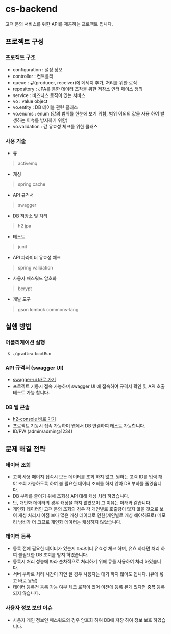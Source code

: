 # cs-backend
고객 문의 서비스를 위한 API를 제공하는 프로젝트 입니다.

## 프로젝트 구성
### 프로젝트 구조
- configuration : 설정 정보
- controller : 컨트롤러
- queue : 큐(producer, receiver)에 메세지 추가, 처리를 위한 로직
- repository : JPA를 통한 데이터 조작을 위한 저장소 인터 페이스 정의
- service : 비즈니스 로직이 있는 서비스
- vo : value object
- vo.entity : DB 테이블 관련 클래스
- vo.enums : enum (값의 범위를 한눈에 보기 위함, 범위 이외의 값을 사용 하여 발생하는 이슈를 방지하기 위함)
- vo.validation : 값 유효성 체크를 위한 클래스
### 사용 기술
- 큐
> activemq
- 캐싱
> spring cache
- API 규격서
> swagger
- DB 저장소 및 처리
> h2
> jpa
- 테스트
> junit
- API 파라미터 유효성 체크
> spring validation
- 사용자 패스워드 암호화
> bcrypt
- 개발 도구
> gson
> lombok
> commons-lang
## 실행 방법
### 어플리케이션 실행
```
 $ ./gradlew bootRun
```
### API 규격서 (swagger UI)
- [swagger-ui 바로 가기](http://localhost:8080/swagger-ui/index.html)
- 프로젝트 기동시 접속 가능하며 swagger UI 에 접속하여 규격서 확인 및 API 호출 테스트 가능 합니다.
### DB 웹 콘솔
- [h2-console 바로 가기](http://localhost:8080/h2-console)
- 프로젝트 기동시 접속 가능하며 웹에서 DB 연결하여 테스트 가능합니다.
- ID/PW (admin/admin@1234)
## 문제 해결 전략
### 데이터 조회
- 고객 사용 페이지 접속시 모든 데이터를 조회 하지 않고, 원하는 고객 ID를 입력 해야 조회 가능하도록 하여 불 필요한 데이터 조회를 하지 않아 DB 부하를 줄였습니다.
- DB 부하를 줄이기 위해 조회성 API 대해 캐싱 처리 하였습니다.
- 단, 개인화 데이터의 경우 캐싱을 하지 않았으며 그 이유는 아래와 같습니다.
- 개인화 데이터인 고객 문의 조회의 경우 각 개인별로 호출량이 많지 않을 것으로 보여 캐싱 처리시 이점 보다 많은 캐싱 데이터로 인한(개인별로 캐싱 해야하므로) 메모리 낭비가 더 크므로 개인화 데이터는 캐싱하지 않았습니다. 
### 데이터 등록
- 등록 전에 필요한 데이터가 있는지 파라미터 유효성 체크 하며, 유효 하다면 처리 하여 불필요한 DB 조회를 방지 하였습니다.
- 등록시 처리 성능에 따라 순차적으로 처리하기 위해 큐를 사용하여 처리 하였습니다.
- 서버 부하로 처리 시간이 지연 될 경우 사용자는 대기 하지 않아도 됩니다. (큐에 넣고 바로 응답)
- 데이터 등록전 등록 가능 여부 체크 로직이 있어 이전에 등록 된게 있다면 중복 등록 되지 않습니다. 
### 사용자 정보 보안 이슈
- 사용자 개인 정보인 패스워드의 경우 암호화 하여 DB에 저장 하여 정보 보호 하였습니다.